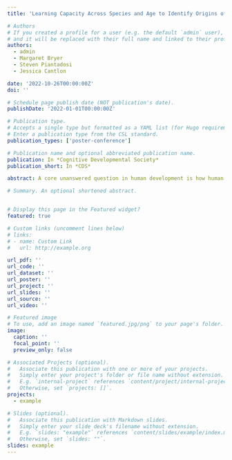 ```yaml
---
title: 'Learning Capacity Across Species and Age to Identify Origins of Human Uniqueness'

# Authors
# If you created a profile for a user (e.g. the default `admin` user), write the username (folder name) here
# and it will be replaced with their full name and linked to their profile.
authors:
  - admin
  - Margaret Bryer
  - Steven Piantadosi
  - Jessica Cantlon

date: '2022-10-26T00:00:00Z'
doi: ''

# Schedule page publish date (NOT publication's date).
publishDate: '2022-01-01T00:00:00Z'

# Publication type.
# Accepts a single type but formatted as a YAML list (for Hugo requirements).
# Enter a publication type from the CSL standard.
publication_types: ['poster-conference']

# Publication name and optional abbreviated publication name.
publication: In *Cognitive Developmental Society*
publication_short: In *CDS*

abstract: A core unanswered question in human development is how human learning differs from that of other primate species. Previous research has hypothesized qualitative differences in learning mechanisms between species (e.g., Hauser, M. D., Chomsky, N.,  Fitch, W. T., 2002; Ferrigno, S., Huang, Y., & Cantlon, J. F., 2021). However, few studies have directly compared their basic learning capacities. An important factor in successful learning is the capacity to sustain a cognitive process, including attention and working memory required for the task. Here we test human children and non-human primates on a basic match-to-sample task to compare the extent to which lapse rate, quantifying inability to sustain a task, varies across species and age. We used Bayesian modeling to test whether accounting for lapse rates significantly improves estimates of subjects’ learning curves beyond standard logistic models, which we found to be the case for most subjects (95% credible interval for lapse = -1. 619, -1.434; -1.875, -1.564; -1.88, -1.571; -1.054, -0.657). This indicates that general processing capacity (lapse) critically should be accounted for in understanding learning trajectories. We then compare lapse rates and learning curves between primate species and age groups (3 - to 6-year-old human children) to identify key similarities and differences across populations. The data advance our understanding of the variability in capacity that gives rise to uniquely human cognition.

# Summary. An optional shortened abstract.


# Display this page in the Featured widget?
featured: true

# Custom links (uncomment lines below)
# links:
# - name: Custom Link
#   url: http://example.org

url_pdf: ''
url_code: ''
url_dataset: ''
url_poster: ''
url_project: ''
url_slides: ''
url_source: ''
url_video: ''

# Featured image
# To use, add an image named `featured.jpg/png` to your page's folder.
image:
  caption: ''
  focal_point: ''
  preview_only: false

# Associated Projects (optional).
#   Associate this publication with one or more of your projects.
#   Simply enter your project's folder or file name without extension.
#   E.g. `internal-project` references `content/project/internal-project/index.md`.
#   Otherwise, set `projects: []`.
projects:
  - example

# Slides (optional).
#   Associate this publication with Markdown slides.
#   Simply enter your slide deck's filename without extension.
#   E.g. `slides: "example"` references `content/slides/example/index.md`.
#   Otherwise, set `slides: ""`.
slides: example
---
```

<!-- 
{{% callout note %}}
Click the _Cite_ button above to demo the feature to enable visitors to import publication metadata into their reference management software.
{{% /callout %}}

{{% callout note %}}
Create your slides in Markdown - click the _Slides_ button to check out the example.
{{% /callout %}}

Add the publication's **full text** or **supplementary notes** here. You can use rich formatting such as including [code, math, and images](https://docs.hugoblox.com/content/writing-markdown-latex/).
 -->